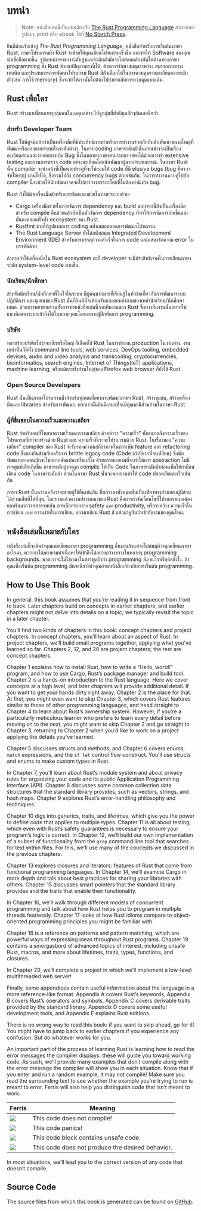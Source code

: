 # บทนำ

> Note: หนังสือเล่มนี้เป็นเล่มเดียวกับ [The Rust Programming
> Language][nsprust] สามารถหารูปแบบ print หรือ ebook ได้ที่ [No Starch
> Press][nsp].

[nsprust]: https://nostarch.com/rust
[nsp]: https://nostarch.com/

ยินดีต้อนรับเข้าสู่ *The Rust Programming Language*, หนังสือสำหรับการเริ่มต้นภาษา Rust.
ภาษาโปรแกรมมิ่ง Rust จะช่วยให้คุณเขียนโปรแกรมเร็วขึ้น และทำให้ Software ของคุณน่าเชื่อถือมากขึ้น.
รูปแบบภาษาของระดับสูงและระดับต่ำมักจะไม่สอดคล้องกันในด้านของภาษา programming ซึ่ง Rust ช่วยแก้ปัญหาตรงนี้ได้. 
ด้วยการรักษาสมดุลระหว่าง สมรรถภาพทางเทคนิค และประสบการการพัฒนาโปรแกรม Rust มีตัวเลือกให้ในการควบคุมรายละเอียดของระดับต่ำ(เช่น การใช้ memory) ซึ้งจะทำให้เรานั้นไม่ต้องไปยุ่งยากกับการควบคุมแบบเดิม.

## Rust เพื่อใคร

Rust สร้างมาเพื่อหลายๆกลุ่มคนในเหตุผลต่าง ไปดูกลุ่มที่สำคัญหลักๆกันเลยดีกว่า.

### สำหรับ Developer Team

Rust ได้พิสูจน์แล้วว่าเป็นเครื่องมือที่มีประสิทธิภาพสำหรับการทำงานร่วมกับทีมนักพัฒนาขนาดใหญ่ที่พัฒนาหรือออกแบบระบบในระดับต่างๆ. 
ในการ coding ภาษาระดับต่ำนั้นค่อนข้างจะเป็นเรื่องละเอียดอ่อนและง่ายต่อการเกิด Bug ซึ่งในหลายๆภาษาสามารถตรวจหาได้ด้วยการทำ extensive testing และผ่านการตรวจ code อย่างละเอียดโดยนักพัฒนาผู้มากประสบการณ์. 
ในภาษา Rust นั้น compiler จะทำหน้าที่เป็นนายประตูที่จะไม่ยอมให้ code ที่มี elusive bugs (bug ที่ตรวจจับได้ยาก) ผ่านไปได้, ซึ่งรวมไปถึง concurrency bugs ด้วยเช่นกัน. ในการทำงานควบคู่ไปกับ compiler นี้จะช่วยให้นักพัฒนาจดจ่อไปการวางตรรกะโดยที่ไม่ต้องคำนึงถึง bug.

Rust ยังได้นำเครื่องมือสำหรับการพัฒนามาช่วยในภาษาระบบด้วย:

* Cargo เครื่องมือช่วยในการจัดการ dependency และ build นอกจากนี้ยังเป็นเครื่องมือสำหรับ compile อีกด้วยแล้วยังเป็นตัวจัดการ dependency ที่ทำให้การจัดการง่ายขึ้นและมั่นคงตลอดทั่วทั้ง ecosystem ของ Rust.
* Rustfmt ช่วยให้รูปแบบการ coding สม่ำเสมอตลอดการพัฒนาโปรแกรม.
* The Rust Language Server ยังได้สนับสนุน Integrated Development Environment (IDE) สำหรับการบรรลุความสำเร็จในการ code และแสดงข้อความ error ในบรรทัดด้วย.

ถ้าหากว่าใช้เครื่องมือใน Rust ecosystem ละก็ developer จะมีประสิทธิภาพในการเขียนภาษาระดับ system-level code มากขึ้น.

### นักเรียน/นักศึกษา

สำหรับนักเรียน/นักศึกษาที่ในใจในระบบ 
มีผู้คนมากมายที่เรียนรู้ในหัวข้อเกี่ยวกับการพัฒนาระบบปฎิบัติการ 
และชุมชนของ Rust นั้นก็ยินดีที่จะต้อนรับและตอบคำถามของเหล่านักเรียน/นักศึกษาเสมอ. 
ด้วยการพยายามรวมทั้งการทำหนังสือเล่มนี้จากทีมงานของ Rust ซึ่งทางทีมงานนั้นอยากให้แนวคิดของระบบเข้าถึงได้ในหลายๆคนโดยเฉพาะผู้ฝึกหัดการ programming.

### บริษัท

หลายร้อยบริษัทไม่ว่าจะเล็กหรือใหญ่ ก็เลือกใช้ Rust ในการทำงาน production ในงานต่าง.
งานเหล่านั้นก็มีทั้ง command line tools, web services, DevOps tooling,
embedded devices, audio and video analysis and transcoding, cryptocurrencies,
bioinformatics, search engines, Internet of Things(IoT) applications, machine
learning, หรือแม้กระทั้งส่วนใหญ่ของ Firefox web browser ก็ยังใช้ Rust.

### Open Source Developers

Rust นั้นเป็นภาษาโปรแกรมมิ่งสำหรับทุกคนที่อยากจะพัฒนาภาษา Rust, สร้างชุมชน, สร้างเครื่องมือและ libraries สำหรับการพัฒนา. 
พวกเรานั้นยินดีเสมอที่จะมีคุณมามีส่วนร่วมในภาษา Rust.

### ผู้ที่ชื่นชอบในความเร็วและความเสถียร

Rust สำหรับคนที่โหยหาความเร็วและความเสถียร
ด้วยคำว่า "ความเร็ว" นั้นหมายถีงความเร็วของโปรแกรมที่เราจะสร้างด้วย Rust และ ความเร็วที่เราจะโปรแกรมด้วย Rust.
ในเรื่องของ "ความเสถียร" compiler ของ Rust จะรับรองความเสถียรภาพในการเพิ่ม feature และ refactoring code 
ซึ่งตรงกันข้ามกับหลักการ brittle legacy code (Code เก่าที่ยากที่จะเปลี่ยน) ซึ่งนักพัฒนาหลายคนมักจะไม่อยากดัดแปลงหรือแก้ไข
ด้วยการพยายามที่จะทำให้การ abstraction ไม่มีการศูนย์เสียเกิดขึ้น ภาษาระดับสูงจะถูก compile ให้เป็น Code ในภาษาระดับต่ำก่อนเพื่อให้เหมือนเขียน code ในภาษาระดับต่ำ ส่วนในภาษา Rust นั้นจะพยายามทำให้ code ปลอดภัยและเร็วเช่นกัน

ภาษา Rust นั้นความหวังว่าจะช่วยผู้ใช้อื่นเช่นกัน ที่กล่าวมาทั้งหมดนั้นเป็นเพียงบางส่วนของผู้มีส่วนได้ส่วนเสียที่ให่ที่สุด.
โดยรวมแล้วความปรารถณาของ Rust คือการกำจัดเงื่อนไขที่โปรแกรมเมอต้องยอมรับมากว่าทศวรรษเช่น การเลือกระหว่าง safety *และ* productivity, หรือระหว่าง ความเร็วในการเขียน *และ* ความง่ายในการเขียน. ลองมาเขียน Rust สิ แล้วมาดูกันว่าเข้ากับงานของคุณไหม.

## หนังสือเล่มนี้เหมาะกับใคร

หนังสือเล่มนี้จะคิดว่าคุณเคยเขียนภาษา programming อื่นมาแล้วแต่จะไม่สมมุติว่าคุณเขียนภาษาอะไรมา.
พวกเราได้พยายามทำเนื้อหาให้เข้าถึงได้อย่างกว้างขวางในหลายๆ programming backgrounds.
พวกเราจะไม่ใช้เวลาในการพูดถึงว่า programming *คือ* อะไรหรือคิดยังไง. ถ้าคุณเพิ่งเริ่มหัด programming มันจะดีกว่าถ้าคุณอ่านหนังสือเกียวกับการเริ่มต้น programming.

## How to Use This Book

In general, this book assumes that you’re reading it in sequence from front to
back. Later chapters build on concepts in earlier chapters, and earlier
chapters might not delve into details on a topic; we typically revisit the
topic in a later chapter.

You’ll find two kinds of chapters in this book: concept chapters and project
chapters. In concept chapters, you’ll learn about an aspect of Rust. In project
chapters, we’ll build small programs together, applying what you’ve learned so
far. Chapters 2, 12, and 20 are project chapters; the rest are concept chapters.

Chapter 1 explains how to install Rust, how to write a “Hello, world!” program,
and how to use Cargo, Rust’s package manager and build tool. Chapter 2 is a
hands-on introduction to the Rust language. Here we cover concepts at a high
level, and later chapters will provide additional detail. If you want to get
your hands dirty right away, Chapter 2 is the place for that. At first, you
might even want to skip Chapter 3, which covers Rust features similar to those
of other programming languages, and head straight to Chapter 4 to learn about
Rust’s ownership system. However, if you’re a particularly meticulous learner
who prefers to learn every detail before moving on to the next, you might want
to skip Chapter 2 and go straight to Chapter 3, returning to Chapter 2 when
you’d like to work on a project applying the details you’ve learned.

Chapter 5 discusses structs and methods, and Chapter 6 covers enums, `match`
expressions, and the `if let` control flow construct. You’ll use structs and
enums to make custom types in Rust.

In Chapter 7, you’ll learn about Rust’s module system and about privacy rules
for organizing your code and its public Application Programming Interface
(API). Chapter 8 discusses some common collection data structures that the
standard library provides, such as vectors, strings, and hash maps. Chapter 9
explores Rust’s error-handling philosophy and techniques.

Chapter 10 digs into generics, traits, and lifetimes, which give you the power
to define code that applies to multiple types. Chapter 11 is all about testing,
which even with Rust’s safety guarantees is necessary to ensure your program’s
logic is correct. In Chapter 12, we’ll build our own implementation of a subset
of functionality from the `grep` command line tool that searches for text
within files. For this, we’ll use many of the concepts we discussed in the
previous chapters.

Chapter 13 explores closures and iterators: features of Rust that come from
functional programming languages. In Chapter 14, we’ll examine Cargo in more
depth and talk about best practices for sharing your libraries with others.
Chapter 15 discusses smart pointers that the standard library provides and the
traits that enable their functionality.

In Chapter 16, we’ll walk through different models of concurrent programming
and talk about how Rust helps you to program in multiple threads fearlessly.
Chapter 17 looks at how Rust idioms compare to object-oriented programming
principles you might be familiar with.

Chapter 18 is a reference on patterns and pattern matching, which are powerful
ways of expressing ideas throughout Rust programs. Chapter 19 contains a
smorgasbord of advanced topics of interest, including unsafe Rust, macros, and
more about lifetimes, traits, types, functions, and closures.

In Chapter 20, we’ll complete a project in which we’ll implement a low-level
multithreaded web server!

Finally, some appendices contain useful information about the language in a
more reference-like format. Appendix A covers Rust’s keywords, Appendix B
covers Rust’s operators and symbols, Appendix C covers derivable traits
provided by the standard library, Appendix D covers some useful development
tools, and Appendix E explains Rust editions.

There is no wrong way to read this book: if you want to skip ahead, go for it!
You might have to jump back to earlier chapters if you experience any
confusion. But do whatever works for you.

<span id="ferris"></span>

An important part of the process of learning Rust is learning how to read the
error messages the compiler displays: these will guide you toward working code.
As such, we’ll provide many examples that don’t compile along with the error
message the compiler will show you in each situation. Know that if you enter
and run a random example, it may not compile! Make sure you read the
surrounding text to see whether the example you’re trying to run is meant to
error. Ferris will also help you distinguish code that isn’t meant to work:

| Ferris                                                                 | Meaning                                          |
|------------------------------------------------------------------------|--------------------------------------------------|
| <img src="img/ferris/does_not_compile.svg" class="ferris-explain"/>    | This code does not compile!                      |
| <img src="img/ferris/panics.svg" class="ferris-explain"/>              | This code panics!                                |
| <img src="img/ferris/unsafe.svg" class="ferris-explain"/>              | This code block contains unsafe code.            |
| <img src="img/ferris/not_desired_behavior.svg" class="ferris-explain"/>| This code does not produce the desired behavior. |

In most situations, we’ll lead you to the correct version of any code that
doesn’t compile.

## Source Code

The source files from which this book is generated can be found on
[GitHub][book].

[book]: https://github.com/rust-lang/book/tree/master/src
